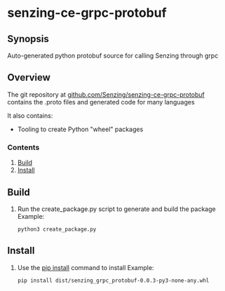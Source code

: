 # senzing-ce-grpc-protobuf

## Synopsis

Auto-generated python protobuf source for calling Senzing through grpc

## Overview

The git repository at
[github.com/Senzing/senzing-ce-grpc-protobuf](https://github.com/Senzing/g2-sdk-proto)
contains the .proto files and generated code for many languages

It also contains:

- Tooling to create Python "wheel" packages

### Contents

1. [Build](#build)
2. [Install](#install)

## Build

1. Run the create_package.py script to generate and build the package
   Example:

   ```console
   python3 create_package.py
   ```

## Install

1. Use the [pip install](https://pip.pypa.io/en/stable/cli/pip_install/)
   command to install
   Example:

    ```console
    pip install dist/senzing_grpc_protobuf-0.0.3-py3-none-any.whl
    ```

